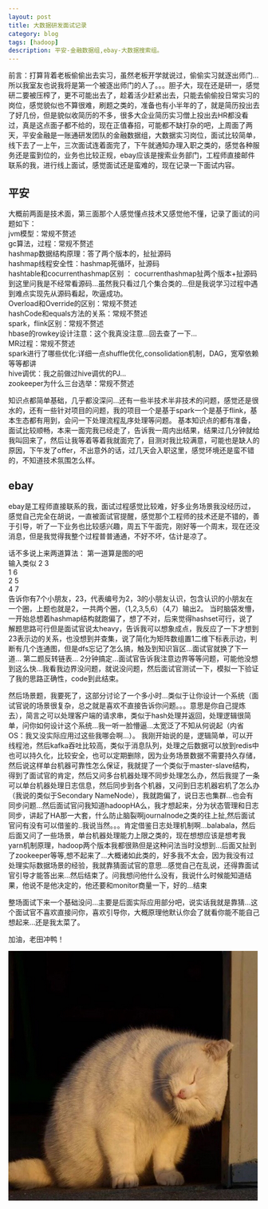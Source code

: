 ```yaml
---
layout: post
title: 大数据研发面试记录
category: blog
tags: [hadoop]
description: 平安-金融数据组,ebay-大数据搜索组。
---
```



前言：打算背着老板偷偷出去实习，虽然老板开学就说过，偷偷实习就逐出师门...所以我室友也说我将是第一个被逐出师门的人了。。。胆子大，现在还是研一，感觉研二要被压榨了，更不可能出去了，趁着活少赶紧出去，只能去偷偷投日常实习的岗位，感觉貌似也不算很难，刷题之类的，准备也有小半年的了，就是简历投出去了好几份，但是貌似收简历的不多，很多大企业简历实习僧上投出去HR都没看过，真是这点面子都不给的，现在正值春招，可能都不缺打杂的吧，上周面了两天，平安金融是一账通研发团队的金融数据组，大数据实习岗位，面试比较简单，线下去了一上午，三次面试连着面完了，下午就通知办理入职之类的，感觉各种服务还是蛮到位的，业务也比较正规，ebay应该是搜索业务部门，工程师直接邮件联系的我，进行线上面试，感觉面试还是蛮难的，现在记录一下面试内容。

## 平安
大概前两面是技术面，第三面那个人感觉懂点技术又感觉他不懂，记录了面试的问题如下：  
jvm模型：常规不赘述   
gc算法，过程：常规不赘述    
hashmap数据结构原理：答了两个版本的，扯扯源码  
hashmap线程安全性：hashmap死循环，扯源码  
hashtable和cocurrenthashmap区别 ： cocurrenthashmap扯两个版本+扯源码   
到这里问我是不经常看源码...虽然我只看过几个集合类的...但是我说学习过程中遇到难点实现先从源码看起，吹逼成功。  
Overload和Override的区别：常规不赘述   
hashCode和equals方法的关系：常规不赘述     
spark，flink区别：常规不赘述   
hbase的rowkey设计注意：这个我真没注意...回去查了一下...   
MR过程：常规不赘述   
spark进行了哪些优化:详细一点shuffle优化,consolidation机制，DAG，宽窄依赖等等都讲   
hive调优：我之前做过hive调优的PJ...   
zookeeper为什么三台选举：常规不赘述     

知识点都简单基础，几乎都没深问...还有一些半技术半非技术的问题，感觉还是很水的，还有一些针对项目的问题，我的项目一个是基于spark一个是基于flink，基本生态都有用到，会问一下处理流程乱序处理等问题。
基本知识点的都有准备，面试比较顺畅，本来一面完我已经走了，告诉我一周内出结果，结果过几分钟就给我叫回来了，然后让我等着等着我就面完了，目测对我比较满意，可能也是缺人的原因，下午发了offer，不出意外的话，过几天会入职这里，感觉环境还是蛮不错的，不知道技术氛围怎么样。

## ebay

ebay是工程师直接联系的我，面试过程感觉比较难，好多业务场景我没经历过，感觉自己完全在胡说，一直被面试官提醒，感觉那个工程师的技术还是不错的，善于引导，听了一下业务也比较感兴趣，周五下午面完，刚好等一个周末，现在还没消息，但是我觉得我整个过程普普通通，不好不坏，估计是凉了。

话不多说上来两道算法：
第一道算是图的吧  
输入类似
2 3    
1 6    
2 5    
4 7    
告诉你有7个小朋友，23，代表编号为2，3的小朋友认识，包含认识的小朋友在一个圈，上题也就是2，一共两个圈，（1,2,3,5,6）（4,7）输出2。
当时脑袋发懵，一开始总想着hashmap结构就跑偏了，想了不对，后来觉得hashset可行，说了解题思路可行但是面试官说太heavy，告诉我可以想象成点，我反应了一下才想到23表示边的关系，也没想到并查集，说了简化为矩阵数组置1二维下标表示边，判断有几个连通图，但是dfs忘记了怎么搞，触及到知识盲区...面试官就换了下一道...
第二题反转链表...
2分钟搞定...面试官告诉我注意边界等等问题，可能他没想到这么快...我看我边界没问题，就说没问题，然后面试官测试一下，模拟一下验证了我的思路正确性，code到此结束。

然后场景题，我要死了，这部分讨论了一个多小时...类似于让你设计一个系统（面试官说的场景很复杂，总之就是喜欢不直接告诉你问题。。。意思是你自己提炼去），简言之可以处理客户端的请求串，类似于hash处理并返回，处理逻辑很简单，问你如何设计这个系统...我一听一脸懵逼...太宽泛了不知从何说起（内省OS：我又没实际应用过这些我哪会啊...）。
我刚开始说的是，逻辑简单，可以开线程池，然后kafka吞吐比较高，类似于消息队列，处理之后数据可以放到redis中也可以持久化，比较安全，也可以定期删除，因为业务场景数据不需要持久存储，然后说这样单台机器可靠性怎么保证，我就提了一个类似于master-slave结构，得到了面试官的肯定，然后又问多台机器处理不同步处理怎么办，然后我提了一条可以单台机器处理日志信息，然后同步到各个机器，又问到日志机器宕机了怎么办（我说的类似于Secondary NameNode），我就跑偏了，说日志也集群...也会有同步问题...然后面试官问我知道hadoopHA么，我才想起来，分为状态管理和日志同步，讲起了HA那一大套，什么防止脑裂啊journalnode之类的往上扯,然后面试官问有没有可以借鉴的..我说当然。。。肯定借鉴日志处理机制啊...balabala，然后后面又问了一些场景，单台机器处理能力上限之类的，现在想想应该是想考我yarn机制原理，hadoop两个版本我都很熟但是这种问法当时没想到...后面又扯到了zookeeper等等,想不起来了...大概诸如此类的，好多我不太会，因为我没有过处理实际数据场景的经验，我就靠猜面试官的意思...感觉自己在乱说，还得靠面试官引导才能答出来...然后结束了。问我想问他什么没有，我说什么时候能知道结果，他说不是他决定的，他还要和monitor商量一下，好的...结束

整场面试下来一个基础没问...主要是后面实际应用部分吧，说实话我就是靠猜...这个面试官不喜欢直接问你，喜欢引导你，大概原理他默认你会了就看你能不能自己想起来...还是我太菜了。

加油，老田冲鸭！  

![](https://github.com/Yangtiancoder/Yangtiancoder.github.io/blob/master/assets/images/cat.png?raw=true)





